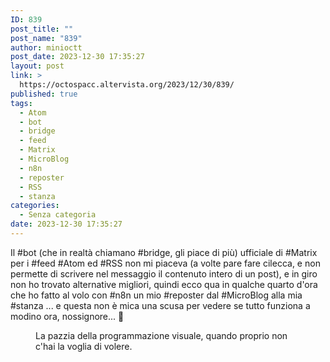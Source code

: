```yaml
---
ID: 839
post_title: ""
post_name: "839"
author: minioctt
post_date: 2023-12-30 17:35:27
layout: post
link: >
  https://octospacc.altervista.org/2023/12/30/839/
published: true
tags:
  - Atom
  - bot
  - bridge
  - feed
  - Matrix
  - MicroBlog
  - n8n
  - reposter
  - RSS
  - stanza
categories:
  - Senza categoria
date: 2023-12-30 17:35:27
---
```

<!-- wp:paragraph -->
<p>Il #bot (che in realtà chiamano #bridge, gli piace di più) ufficiale di #Matrix per i #feed #Atom ed #RSS non mi piaceva (a volte pare fare cilecca, e non permette di scrivere nel messaggio il contenuto intero di un post), e in giro non ho trovato alternative migliori, quindi ecco qua in qualche quarto d'ora che ho fatto al volo con #n8n un mio #reposter dal #MicroBlog alla mia #stanza ... e questa non è mica una scusa per vedere se tutto funziona a modino ora, nossignore... 🤫️</p>
<!-- /wp:paragraph -->

<!-- wp:paragraph -->
<p></p>
<!-- /wp:paragraph -->

<!-- wp:image {"id":840,"sizeSlug":"large","linkDestination":"none"} -->
<figure class="wp-block-image size-large"><img src="https://octospacc.altervista.org/wp-content/uploads/2023/12/image-24-960x251.png" alt="" class="wp-image-840"/><figcaption class="wp-element-caption">La pazzia della programmazione visuale, quando proprio non c'hai la voglia di volere.</figcaption></figure>
<!-- /wp:image -->